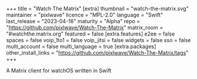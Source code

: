 +++
title = "Watch The Matrix"
[extra]
thumbnail = "watch-the-matrix.svg"
maintainer = "pixlwave"
licence = "MPL-2.0"
language = "Swift"
last_release = "2023-04-16"
maturity = "Alpha"
repo = "https://github.com/pixlwave/Watch-The-Matrix"
matrix_room = "#watchthe:matrix.org"
featured = false
[extra.features]
e2ee = false
spaces = false
voip_1to1 = false
voip_jitsi = false
widgets = false
sso = false
multi_account = false
multi_language = true
[extra.packages]
other_install_links = "https://github.com/pixlwave/Watch-The-Matrix/tags"
+++

A Matrix client for watchOS written in Swift
